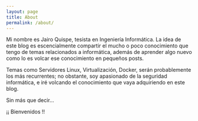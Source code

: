 ```yaml
---
layout: page
title: About
permalink: /about/
---
```


Mi nombre es Jairo Quispe, tesista en Ingeniería Informática. La idea de este blog es escencialmente compartir el mucho o poco conocimiento que tengo de temas relacionados a informática, además de aprender algo nuevo como lo es volcar ese conocimiento en pequeños posts.

Temas como Servidores Linux, Virtualización, Docker, serán probablemente los más recurrentes; no obstante, soy apasionado de la seguridad informática, e iré volcando el conocimiento que vaya adquiriendo en este blog.

Sin más que decir...

¡¡ Bienvenidos !!